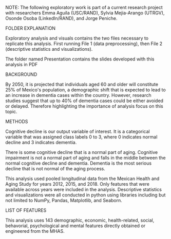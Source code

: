 NOTE: The following exploratory work is part of a current research project with researchers Emma Aguila (USC/RAND), Sylvia Mejia-Arango (UTRGV),  Osonde Osoba (LinkedIn/RAND), and Jorge Peniche. 

FOLDER EXPLANATION

Exploratory analysis and visuals contains the two files necessary to replicate this analysis. First running File 1 (data preprocessing), then File 2 (descriptive statistics and visualizations). 

The folder named Presentation contains the slides developed with this analysis in PDF

BACKGROUND 

By 2050, it is projected that individuals aged 60 and older will constitute 25% of Mexico's population, a demographic shift that is expected to lead to an increase in dementia cases within the country. However, research studies suggest that up to 40% of dementia cases could be either avoided or delayed. Therefore highlighting the importance of analysis focus on this topic. 

METHODS

Cognitive decline is our output variable of interest. It is a categorical variable that was assigned class labels 0 to 3, where 0 indicates normal decline and 3 indicates dementia.  

There is some cognitive decline that is a normal part of aging. Cognitive impairment is not a normal part of aging and falls in the middle between the normal cognitive decline and dementia. Dementia is the most serious decline that is not normal of the aging process. 

This analysis used pooled longitudinal data from the Mexican Health and Aging Study for years 2012, 2015, and 2018. Only features that were available across years were included in the analysis. Descriptive statistics and visualizations were all conducted in python using libraries including but not limited to NumPy, Pandas, Matplotlib, and Seaborn.

LIST OF FEATURES

This analysis uses 143 demographic, economic, health-related, social, behavorial, psychological and mental features directly obtained or engineered from the MHAS. 
